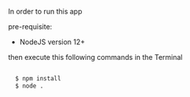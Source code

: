 In order to run this app

pre-requisite:

- NodeJS version 12+

then execute this following commands in the Terminal

```cmd

  $ npm install
  $ node .

```
